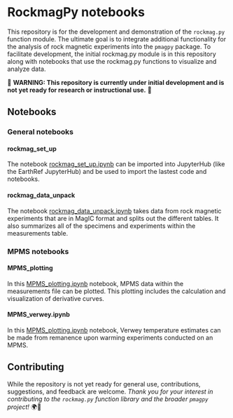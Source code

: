 # RockmagPy notebooks
This repository is for the development and demonstration of the `rockmag.py` function module. The ultimate goal is to integrate additional functionality for the analysis of rock magnetic experiments into the `pmagpy` package. To facilitate development, the initial rockmag.py module is in this repository along with notebooks that use the rockmag.py functions to visualize and analyze data.

🚧 **WARNING: This repository is currently under initial development and is not yet ready for research or instructional use.** 🚧

## Notebooks

### General notebooks

#### rockmag_set_up

The notebook [rockmag_set_up.ipynb](./rockmag_set_up.ipynb) can be imported into JupyterHub (like the EarthRef JupyterHub) and be used to import the lastest code and notebooks.

#### rockmag_data_unpack

The notebook [rockmag_data_unpack.ipynb](./rockmag_data_unpack.ipynb) takes data from rock magnetic experiments that are in MagIC format and splits out the different tables. It also summarizes all of the specimens and experiments within the measurements table.

### MPMS notebooks

#### MPMS_plotting

In this [MPMS_plotting.ipynb](./MPMS_plotting.ipynb) notebook, MPMS data within the measurements file can be plotted. This plotting includes the calculation and visualization of derivative curves.

#### MPMS_verwey.ipynb

In this [MPMS_plotting.ipynb](./MPMS_plotting.ipynb) notebook, Verwey temperature estimates can be made from remanence upon warming experiments conducted on an MPMS.

## Contributing

While the repository is not yet ready for general use, contributions, suggestions, and feedback are welcome. _Thank you for your interest in contributing to the `rockmag.py` function library and the broader `pmagpy` project!_ 🌍🧲
